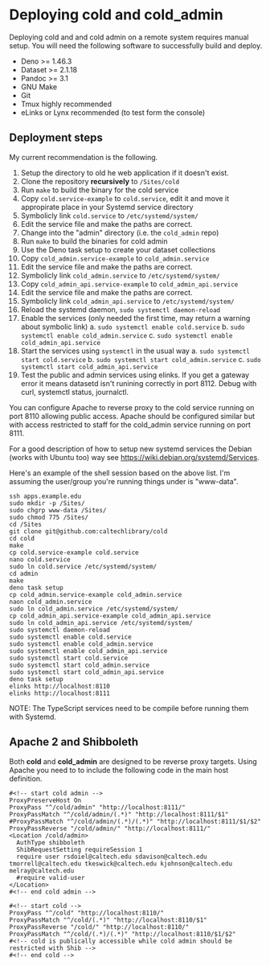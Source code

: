
# Deploying **cold** and **cold_admin**

Deploying cold and and cold admin on a remote system requires manual setup.  You will need the following software to successfully build and deploy.

- Deno >= 1.46.3
- Dataset >= 2.1.18
- Pandoc >= 3.1
- GNU Make
- Git
- Tmux highly recommended
- eLinks or Lynx recommended (to test form the console)

## Deployment steps

My current recommendation is the following.

1. Setup the directory to old he web application if it doesn't exist.
2. Clone the repository **recursively** to `/Sites/cold`
3. Run `make` to build the binary for the cold service
5. Copy `cold.service-example` to `cold.service`, edit it and move it appropirate place in your Systemd service directory
6. Symbolicly link `cold.service` to `/etc/systemd/system/`
7. Edit the service file and make the paths are correct.
8. Change into the "admin" directory (i.e. the `cold_admin` repo)
9. Run `make` to build the binaries for cold admin
10. Use the Deno task setup to create your dataset collections
11. Copy `cold_admin.service-example` to `cold_admin.service`
12. Edit the service file and make the paths are correct.
13. Symbolicly link `cold_admin.service` to `/etc/systemd/system/`
14. Copy `cold_admin_api.service-example` to `cold_admin_api.service`
15. Edit the service file and make the paths are correct.
16. Symbolicly link `cold_admin_api.service` to `/etc/systemd/system/`
17. Reload the systemd daemon, `sudo systemctl daemon-reload`
18. Enable the services (only needed the first time, may return a warning about symbolic link)
    a. `sudo systemctl enable cold.service`
    b. `sudo systemctl enable cold_admin.service`
    c. `sudo systemctl enable cold_admin_api.service`
19. Start the services using `systemctl` in the usual way
    a. `sudo systemctl start cold.service`
    b. `sudo systemctl start cold_admin.service`
    c. `sudo systemctl start cold_admin_api.service`
20. Test the public and admin services using elinks. If you get a gateway error it means datasetd isn't runining correctly in port 8112. Debug with curl, systemctl status, journalctl.

You can configure Apache to reverse proxy to the cold service running on port 8110 allowing public access. Apache should
be configured similar but with access restricted to staff for the cold_admin service running on port 8111.

For a good description of how to setup new systemd services the Debian (works with Ubuntu too) way see <https://wiki.debian.org/systemd/Services>.

Here's an example of the shell session based on the above list. I'm assuming the user/group you're running things under is "www-data".

~~~shell
ssh apps.example.edu
sudo mkdir -p /Sites/
sudo chgrp www-data /Sites/
sudo chmod 775 /Sites/
cd /Sites
git clone git@github.com:caltechlibrary/cold
cd cold
make
cp cold.service-example cold.service
nano cold.service
sudo ln cold.service /etc/systemd/system/
cd admin
make
deno task setup
cp cold_admin.service-example cold_admin.service
naon cold_admin.service
sudo ln cold_admin.service /etc/systemd/system/
cp cold_admin_api.service-example cold_admin_api.service
sudo ln cold_admin_api.service /etc/systemd/system/
sudo systemctl daemon-reload
sudo systemctl enable cold.service
sudo systemctl enable cold_admin.service
sudo systemctl enable cold_admin_api.service
sudo systemctl start cold.service
sudo systemctl start cold_admin.service
sudo systemctl start cold_admin_api.service
deno task setup
elinks http://localhost:8110
elinks http://localhost:8111
~~~

NOTE: The TypeScript services need to be compile before running them with Systemd.

## Apache 2 and Shibboleth

Both **cold** and **cold_admin** are designed to be reverse proxy targets. Using Apache you need to to include the following code in the main host definition.

~~~
#<!-- start cold admin -->
ProxyPreserveHost On
ProxyPass "^/cold/admin" "http://localhost:8111/"
ProxyPassMatch "^/cold/admin/(.*)" "http://localhost:8111/$1"
#ProxyPassMatch "^/cold/admin/(.*)/(.*)" "http://localhost:8111/$1/$2"
ProxyPassReverse "/cold/admin/" "http://localhost:8111/"
<Location /cold/admin>
  AuthType shibboleth
  ShibRequestSetting requireSession 1
  require user rsdoiel@caltech.edu sdavison@caltech.edu tmorrell@caltech.edu tkeswick@caltech.edu kjohnson@caltech.edu melray@caltech.edu
  #require valid-user
</Location>
#<!-- end cold admin -->

#<!-- start cold -->
ProxyPass "^/cold" "http://localhost:8110/"
ProxyPassMatch "^/cold/(.*)" "http://localhost:8110/$1"
ProxyPassReverse "/cold/" "http://localhost:8110/"
ProxyPassMatch "^/cold/(.*)/(.*)" "http://localhost:8110/$1/$2"
#<!-- cold is publically accessible while cold admin should be restricted with Shib -->
#<!-- end cold -->
~~~
